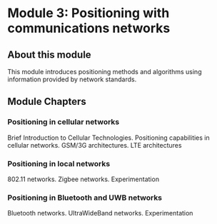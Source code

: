 # Module 3: Positioning with communications networks 

## About this module

This module introduces positioning methods and algorithms using information provided by network standards. 

## Module Chapters

### Positioning in cellular networks

Brief Introduction to Cellular Technologies. Positioning capabilities in cellular networks. GSM/3G architectures. LTE architectures

### Positioning in local networks

802.11 networks. Zigbee networks. Experimentation

### Positioning in Bluetooth and UWB networks

Bluetooth networks. UltraWideBand networks. Experimentation 
